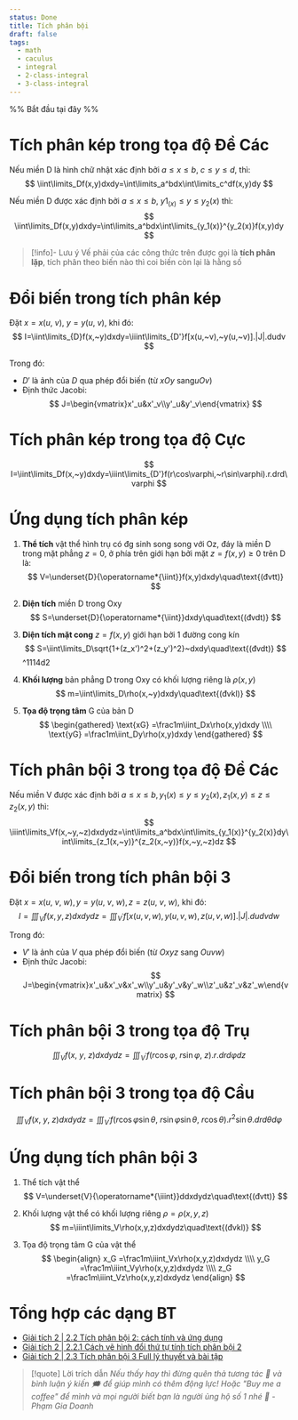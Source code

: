 ```yaml
---
status: Done
title: Tích phân bội
draft: false
tags:
  - math
  - caculus
  - integral
  - 2-class-integral
  - 3-class-integral
---
```

%% Bắt đầu tại đây %%
# Tích phân kép trong tọa độ Đề Các
Nếu miền D là hình chữ nhật xác định bởi $a≤x≤b,~c≤y≤d$, thì:
$$
\iint\limits_Df(x,y)dxdy=\int\limits_a^bdx\int\limits_c^df(x,y)dy
$$

Nếu miền D được xác định bởi $a≤x≤b,~y1_(x)≤y≤y_2(x)$ thì:
$$
\iint\limits_Df(x,y)dxdy=\int\limits_a^bdx\int\limits_{y_1(x)}^{y_2(x)}f(x,y)dy
$$

> [!info]- Lưu ý
> Vế phải của các công thức trên được gọi là **tích phân lặp**, tích phân theo biến nào thì coi biến còn lại là hằng số

# Đổi biến trong tích phân kép
Đặt $x=x(u,~v),~y=y(u,~v)$, khi đó:
$$
I=\iint\limits_{D}f(x,~y)dxdy=\iiint\limits_{D'}f[x(u,~v),~y(u,~v)].|J|.dudv
$$

Trong đó:
- $D'$ là ảnh của $D$ qua phép đổi biến (từ $xOy$ sang$uOv$)
- Định thức Jacobi:
$$
J=\begin{vmatrix}x'_u&x'_v\\y'_u&y'_v\end{vmatrix}
$$

# Tích phân kép trong tọa độ Cực
$$
I=\iint\limits_Df(x,~y)dxdy=\iiint\limits_{D'}f(r\cos\varphi,~r\sin\varphi).r.drd\varphi 
$$

# Ứng dụng tích phân kép
1. **Thể tích** vật thể hình trụ có đg sinh song song với Oz, đáy là miền D trong mặt phẳng $z=0$, ở phía trên giới hạn bởi mặt $z=f(x, y)≥0$ trên D là:
$$
V=\underset{D}{\operatorname*{\iint}}f(x,y)dxdy\quad\text{(đvtt)}
$$

2. **Diện tích** miền D trong Oxy
$$
S=\underset{D}{\operatorname*{\iint}}dxdy\quad\text{(đvdt)}
$$

3. **Diện tích mặt cong** $z=f(x, y)$ giới hạn bởi 1 đường cong kín
$$
S=\iint\limits_D\sqrt{1+(z_x')^2+(z_y')^2}~dxdy\quad\text{(đvdt)}
$$
 ^1114d2
4. **Khối lượng** bản phẳng D trong Oxy có khối lượng riêng là $\rho(x, y)$
$$
m=\iint\limits_D\rho(x,~y)dxdy\quad\text{(đvkl)}
$$

5. **Tọa độ trọng tâm** G của bản D
$$
\begin{gathered}
\text{xG} =\frac1m\iint_Dx\rho(x,y)dxdy \\\\
\text{yG} =\frac1m\iint_Dy\rho(x,y)dxdy 
\end{gathered}
$$

# Tích phân bội 3 trong tọa độ Đề Các
Nếu miền V được xác định bởi $a≤x≤b, y_1(x)≤y≤y_2(x), z_1(x, y)≤z≤z_2(x, y)$ thì:
$$
\iiint\limits_Vf(x,~y,~z)dxdydz=\int\limits_a^bdx\int\limits_{y_1(x)}^{y_2(x)}dy\int\limits_{z_1(x,~y)}^{z_2(x,~y)}f(x,~y,~z)dz
$$

# Đổi biến trong tích phân bội 3
Đặt $x=x(u,~v,~w), y=y(u,~v,~w), z=z(u,~v,~w)$, khi đó:
$$
I=\iiint_Vf(x,y,z)dxdydz=\iiint_{V^{\prime}}f[x(u,v,w),y(u,v,w),z(u,v,w)].|J|.dudvdw
$$

Trong đó:
- $V'$ là ảnh của $V$ qua phép đổi biến (từ $Oxyz$ sang $Ouvw$)
- Định thức Jacobi:
$$
J=\begin{vmatrix}x'_u&x'_v&x'_w\\y'_u&y'_v&y'_w\\z'_u&z'_v&z'_w\end{vmatrix}
$$

# Tích phân bội 3 trong tọa độ Trụ
$$
\iiint_Vf(x,~y,~z)dxdydz=\iiint_{V^{\prime}}f(r\cos\varphi,~r\sin\varphi,~z).r.drd\varphi dz
$$

# Tích phân bội 3 trong tọa độ Cầu
$$
\iiint_Vf(x,~y,~z)dxdydz=\iiint_{V^{\prime}}f(r\cos\varphi\sin\theta,~r\sin\varphi\sin\theta,~r\cos\theta).r^2\sin\theta.drd\theta d\varphi 
$$

# Ứng dụng tích phân bội 3
1. Thể tích vật thể
$$
V=\underset{V}{\operatorname*{\iiint}}ddxdydz\quad\text{(đvtt)}
$$

2. Khối lượng vật thể có khối lượng riêng $\rho=\rho(x, y, z)$
$$
m=\iiint\limits_V\rho(x,y,z)dxdydz\quad\text{(đvkl)}
$$

3. Tọa độ trọng tâm G của vật thể
$$
\begin{align}
x_G =\frac1m\iiint_Vx\rho(x,y,z)dxdydz \\\\
y_G =\frac1m\iiint_Vy\rho(x,y,z)dxdydz \\\\
z_G =\frac1m\iiint_Vz\rho(x,y,z)dxdydz 
\end{align}
$$

# Tổng hợp các dạng BT
- [Giải tích 2 | 2.2 Tích phân bội 2: cách tính và ứng dụng](https://youtu.be/9afPgCNpFqw?si=6iTZlOCCuhk-9Mbb)
- [Giải tích 2 | 2.2.1 Cách vẽ hình đổi thứ tự tính tích phân bội 2](https://youtu.be/OpzfEiNERmI?si=KDK8tdZq9MrWEKY5)
- [Giải tích 2 | 2.3 Tích phân bội 3 Full lý thuyết và bài tập](https://youtu.be/vFSaZORHYoU?si=1EKmsVaaWsiWtSFW)

> [!quote] Lời trích dẫn
> *Nếu thấy hay thì đừng quên thả tương tác 💛 và bình luận ý kiến 🗯️ để giúp mình có thêm động lực! Hoặc "Buy me a coffee" để mình và mọi người biết bạn là người ủng hộ số 1 nhé 🎉 - Phạm Gia Doanh*